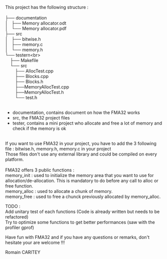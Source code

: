 This project has the following structure :<br>
<br>
├── documentation<br>
│&nbsp;&nbsp; ├── Memory allocator.odt<br>
│&nbsp;&nbsp; └── Memory allocator.pdf<br>
├── src<br>
│&nbsp;&nbsp; ├── bitwise.h<br>
│&nbsp;&nbsp; ├── memory.c<br>
│&nbsp;&nbsp; └── memory.h<br>
└── testern&lt;br&gt;<br>
&nbsp;&nbsp;&nbsp; ├── Makefile<br>
&nbsp;&nbsp;&nbsp; └── src<br>
&nbsp;&nbsp;&nbsp;&nbsp;&nbsp;&nbsp;&nbsp; ├── AllocTest.cpp<br>
&nbsp;&nbsp;&nbsp;&nbsp;&nbsp;&nbsp;&nbsp; ├── Blocks.cpp<br>
&nbsp;&nbsp;&nbsp;&nbsp;&nbsp;&nbsp;&nbsp; ├── Blocks.h<br>
&nbsp;&nbsp;&nbsp;&nbsp;&nbsp;&nbsp;&nbsp; ├──MemoryAllocTest.cpp<br>
&nbsp;&nbsp;&nbsp;&nbsp;&nbsp;&nbsp;&nbsp; ├──MemoryAllocTest.h<br>
&nbsp;&nbsp;&nbsp;&nbsp;&nbsp;&nbsp;&nbsp; └── test.h<br>
<br>
- documentation, contains document on how the FMA32 works<br>
- src, the FMA32 project files<br>
- tester, contains a mini project who allocate and free a lot of memory and check if the memory is ok<br>
<br>
If you want to use FMA32 in your project, you have to add the 3 following file : bitwise.h, memory.h, memory.c in your project<br>
Those files don't use any external library and could be compiled on every platform.<br>
<br>
FMA32 offers 3 public functions :<br>
memory_init : used to initialize the memory area that you want to use for allocation/de-allocation. This is mandatory to do before any call to alloc or free
function.<br>
memory_alloc : used to allocate a chunk of memory.<br>
memory_free  : used to free a chunck previously allocated by memory_alloc.<br>

TODO :<br> 
Add unitary test of each functions (Code is already written but needs to be refactored)<br>
Try to optimize some functions to get better performances (saw with the profiler gprof)

Have fun with FMA32 and if you have any questions or remarks, don't hesitate your are welcome !!!

Romain CARITEY
